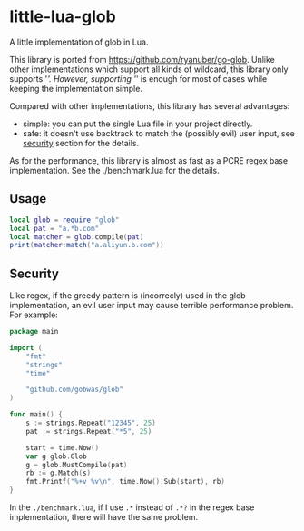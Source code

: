 # little-lua-glob

A little implementation of glob in Lua.

This library is ported from https://github.com/ryanuber/go-glob.
Unlike other implementations which support all kinds of wildcard, this library only supports '*'.
However, supporting '*' is enough for most of cases while keeping the implementation simple.

Compared with other implementations, this library has several advantages:
* simple: you can put the single Lua file in your project directly.
* safe: it doesn't use backtrack to match the (possibly evil) user input, see [security](#security) section for the details.

As for the performance, this library is almost as fast as a PCRE regex base implementation. See the ./benchmark.lua for the details.

## Usage

```lua
local glob = require "glob"
local pat = "a.*b.com"
local matcher = glob.compile(pat)
print(matcher:match("a.aliyun.b.com"))
```

## Security

Like regex, if the greedy pattern is (incorrecly) used in the glob implementation, an evil user input may cause terrible performance problem. For example:

```go
package main

import (
	"fmt"
	"strings"
	"time"

	"github.com/gobwas/glob"
)

func main() {
	s := strings.Repeat("12345", 25)
	pat := strings.Repeat("*5", 25)

	start = time.Now()
	var g glob.Glob
	g = glob.MustCompile(pat)
	rb := g.Match(s)
	fmt.Printf("%+v %v\n", time.Now().Sub(start), rb)
}
```

In the `./benchmark.lua`, if I use `.*` instead of `.*?` in the regex base implementation, there will have the same problem.
